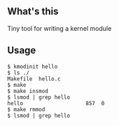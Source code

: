 ## What's this
Tiny tool for writing a kernel module

## Usage
```
$ kmodinit hello
$ ls ./
Makefile  hello.c
$ make
$ make insmod
$ lsmod | grep hello
hello                    857  0
$ make rmmod
$ lsmod | grep hello
```
